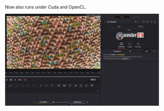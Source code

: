 <!-- +++ DO NOT REMOVE THIS COMMENT +++ DO NOT ADD OR EDIT ANY TEXT BEFORE THIS LINE +++ IT WOULD BE A REALLY BAD IDEA +++ -->

Now also runs under Cuda and OpenCL.

![screenshot](Favela_screenshot.png "Favela.fuse in DaVinci Resolve")

<!-- +++ DO NOT REMOVE THIS COMMENT +++ DO NOT EDIT ANY TEXT THAT COMES AFTER THIS LINE +++ TRUST ME: JUST DON'T DO IT +++ -->
